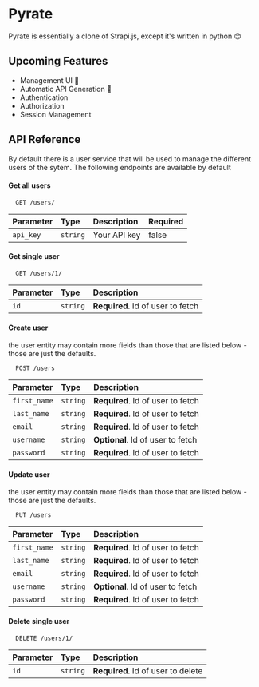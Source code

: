 # Pyrate

Pyrate is essentially a clone of Strapi.js, except it's written in python 😊

## Upcoming Features

- Management UI 🚧
- Automatic API Generation 🚧
- Authentication
- Authorization
- Session Management

## API Reference

By default there is a user service that will be used to manage the different users
of the sytem. The following endpoints are available by default

#### Get all users

```http
  GET /users/
```

| Parameter | Type     | Description  | Required |
| :-------- | :------- | :----------- | :------- |
| `api_key` | `string` | Your API key | false    |

#### Get single user

```http
  GET /users/1/
```

| Parameter | Type     | Description                       |
| :-------- | :------- | :-------------------------------- |
| `id`      | `string` | **Required**. Id of user to fetch |

#### Create user

the user entity may contain more fields than those that are listed below -
those are just the defaults.

```http
  POST /users
```

| Parameter    | Type     | Description                       |
| :----------- | :------- | :-------------------------------- |
| `first_name` | `string` | **Required**. Id of user to fetch |
| `last_name`  | `string` | **Required**. Id of user to fetch |
| `email`      | `string` | **Required**. Id of user to fetch |
| `username`   | `string` | **Optional**. Id of user to fetch |
| `password`   | `string` | **Required**. Id of user to fetch |

#### Update user

the user entity may contain more fields than those that are listed below -
those are just the defaults.

```http
  PUT /users
```

| Parameter    | Type     | Description                       |
| :----------- | :------- | :-------------------------------- |
| `first_name` | `string` | **Required**. Id of user to fetch |
| `last_name`  | `string` | **Required**. Id of user to fetch |
| `email`      | `string` | **Required**. Id of user to fetch |
| `username`   | `string` | **Optional**. Id of user to fetch |
| `password`   | `string` | **Required**. Id of user to fetch |

#### Delete single user

```http
  DELETE /users/1/
```

| Parameter | Type     | Description                        |
| :-------- | :------- | :--------------------------------- |
| `id`      | `string` | **Required**. Id of user to delete |
